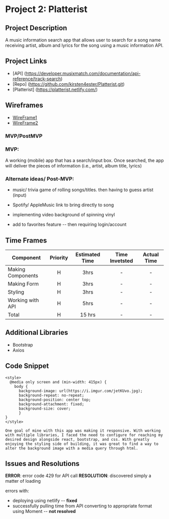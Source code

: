 # Project 2: Platterist

## Project Description

A music information search app that allows user to search for a song name receiving artist, album and lyrics for the song using a music information API. 

## Project Links

- [API] (https://developer.musixmatch.com/documentation/api-reference/track-search)
- [Repo] (https://github.com/kirsten4ester/Platterist.git)
- [Platterist] (https://platterist.netlify.com/)

## Wireframes

- [WireFrame1](https://i.imgur.com/9B9LvCJ.jpg)
- [WireFrame2](https://i.imgur.com/RvUZz9c.jpg)

### MVP/PostMVP 

### MVP:
A working (mobile) app that has a search/input box. Once searched, the app will deliver the pieces of information (i.e., artist, album title, lyrics)

### Alternate ideas/ Post-MVP:
- music/ trivia game of rolling songs/titles. then having to guess artist (input)

- Spotify/ AppleMusic link to bring directly to song 
- implementing video background of spinning vinyl
- add to favorites feature -- then requiring login/account

## Time Frames

| Component | Priority | Estimated Time | Time Invetsted | Actual Time |
| --- | :---: |  :---: | :---: | :---: |
| Making Components | H | 3hrs| - | - |
| Making Form | H | 3hrs| - | - |
| Styling | H | 3hrs| - | - |
| Working with API | H | 5hrs| - | - |
| Total | H | 15 hrs | - | - |

## Additional Libraries
 - Bootstrap
 - Axios 

## Code Snippet

    <style>
      @media only screen and (min-width: 415px) {
        body {
          background-image: url(https://i.imgur.com/jetKUvo.jpg);
          background-repeat: no-repeat;
          background-position: center top;
          background-attachment: fixed;
          background-size: cover;
          }
    }
    </style>

	One goal of mine with this app was making it responsive. With working with multiple libraries, I faced the need to configure for reaching my desired design alongside react, bootstrap, and css. With greatly enjoying the styling side of building, it was great to find a way to alter the background image with a media query through html. 


## Issues and Resolutions
 **ERROR**: error code 429 for API call 
 **RESOLUTION**: discovered simply a matter of loading

errors with: 
- deploying using netlify -- **fixed**
- successfully pulling time from API converting to appropriate format using Moment -- **not resolved**